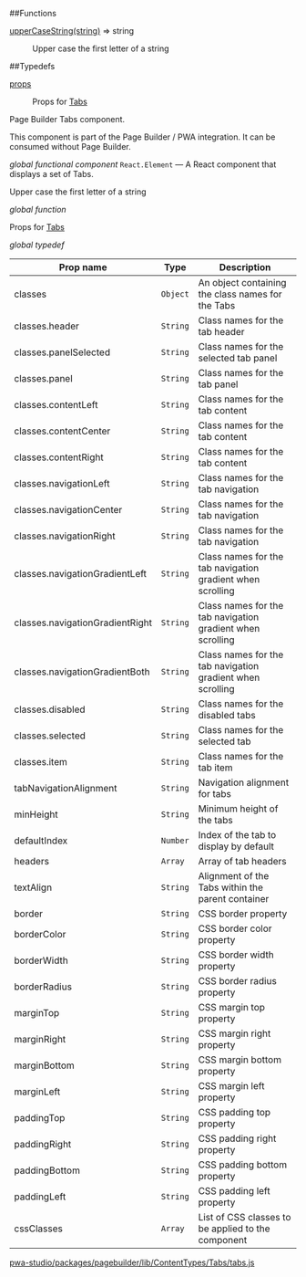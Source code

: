 ##Functions

<dl>
<dt><a href="#upperCaseString">upperCaseString(string)</a> ⇒ <inlineCode>string</inlineCode></dt>
<dd>

Upper case the first letter of a string

</dd>
</dl>

##Typedefs

<dl>
<dt><a href="#props">props</a></dt>
<dd>

Props for [Tabs](#Tabs)

</dd>
</dl>


Page Builder Tabs component.

This component is part of the Page Builder / PWA integration. It can be consumed without Page Builder.

*global* *functional component*
`React.Element` — A React component that displays a set of Tabs.

Upper case the first letter of a string

*global* *function*

Props for [Tabs](#Tabs)

*global* *typedef*

| Prop name | Type | Description |
| --- | --- | --- |
| classes | `Object` | An object containing the class names for the Tabs |
| classes.header | `String` | Class names for the tab header |
| classes.panelSelected | `String` | Class names for the selected tab panel |
| classes.panel | `String` | Class names for the tab panel |
| classes.contentLeft | `String` | Class names for the tab content |
| classes.contentCenter | `String` | Class names for the tab content |
| classes.contentRight | `String` | Class names for the tab content |
| classes.navigationLeft | `String` | Class names for the tab navigation |
| classes.navigationCenter | `String` | Class names for the tab navigation |
| classes.navigationRight | `String` | Class names for the tab navigation |
| classes.navigationGradientLeft | `String` | Class names for the tab navigation gradient when scrolling |
| classes.navigationGradientRight | `String` | Class names for the tab navigation gradient when scrolling |
| classes.navigationGradientBoth | `String` | Class names for the tab navigation gradient when scrolling |
| classes.disabled | `String` | Class names for the disabled tabs |
| classes.selected | `String` | Class names for the selected tab |
| classes.item | `String` | Class names for the tab item |
| tabNavigationAlignment | `String` | Navigation alignment for tabs |
| minHeight | `String` | Minimum height of the tabs |
| defaultIndex | `Number` | Index of the tab to display by default |
| headers | `Array` | Array of tab headers |
| textAlign | `String` | Alignment of the Tabs within the parent container |
| border | `String` | CSS border property |
| borderColor | `String` | CSS border color property |
| borderWidth | `String` | CSS border width property |
| borderRadius | `String` | CSS border radius property |
| marginTop | `String` | CSS margin top property |
| marginRight | `String` | CSS margin right property |
| marginBottom | `String` | CSS margin bottom property |
| marginLeft | `String` | CSS margin left property |
| paddingTop | `String` | CSS padding top property |
| paddingRight | `String` | CSS padding right property |
| paddingBottom | `String` | CSS padding bottom property |
| paddingLeft | `String` | CSS padding left property |
| cssClasses | `Array` | List of CSS classes to be applied to the component |



[pwa-studio/packages/pagebuilder/lib/ContentTypes/Tabs/tabs.js](https://github.com/magento/pwa-studio/blob/develop/packages/pagebuilder/lib/ContentTypes/Tabs/tabs.js)